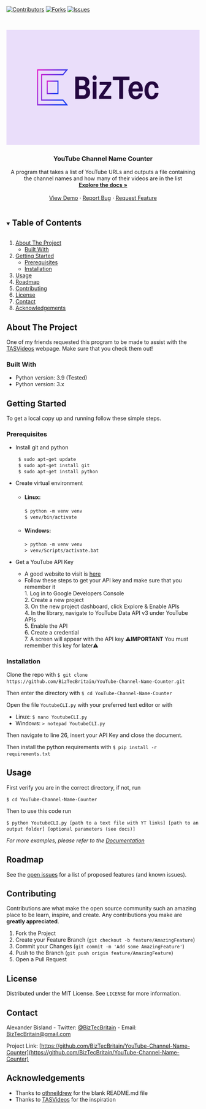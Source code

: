 [![Contributors][contributors-shield]][contributors-url]
[![Forks][forks-shield]][forks-url]
[![Issues][issues-shield]][issues-url]
<!--[![LinkedIn][linkedin-shield]][linkedin-url]-->



<br />
<p align="center">
  <a href="https://github.com/BizTecBritain">
    <img src="https://github.com/BizTecBritain/BizTecBritain/blob/main/BizTec.png" alt="Logo" width="580" height="300">
  </a>

  <h3 align="center">YouTube Channel Name Counter</h3>

  <p align="center">
    A program that takes a list of YouTube URLs and outputs a file containing the channel names and how many of their videos are in the list
    <br />
    <a href="https://github.com/BizTecBritain/YouTube-Channel-Name-Counter/blob/main/docs/Usage.md"><strong>Explore the docs »</strong></a>
    <br />
    <br />
    <a href="https://github.com/BizTecBritain/YouTube-Channel-Name-Counter">View Demo</a>
    ·
    <a href="https://github.com/BizTecBritain/YouTube-Channel-Name-Counter/issues">Report Bug</a>
    ·
    <a href="https://github.com/BizTecBritain/YouTube-Channel-Name-Counter/issues">Request Feature</a>
  </p>
</p>



<details open="open">
  <summary><h2 style="display: inline-block">Table of Contents</h2></summary>
  <ol>
    <li>
      <a href="#about-the-project">About The Project</a>
      <ul>
        <li><a href="#built-with">Built With</a></li>
      </ul>
    </li>
    <li>
      <a href="#getting-started">Getting Started</a>
      <ul>
        <li><a href="#prerequisites">Prerequisites</a></li>
        <li><a href="#installation">Installation</a></li>
      </ul>
    </li>
    <li><a href="#usage">Usage</a></li>
    <li><a href="#roadmap">Roadmap</a></li>
    <li><a href="#contributing">Contributing</a></li>
    <li><a href="#license">License</a></li>
    <li><a href="#contact">Contact</a></li>
    <li><a href="#acknowledgements">Acknowledgements</a></li>
  </ol>
</details>



## About The Project

One of my friends requested this program to be made to assist with the [TASVideos](http://tasvideos.org/) webpage.
Make sure that you check them out!


### Built With

* Python version: 3.9 (Tested)
* Python version: 3.x



## Getting Started

To get a local copy up and running follow these simple steps.

### Prerequisites

* Install git and python
  ```
   $ sudo apt-get update
   $ sudo apt-get install git
   $ sudo apt-get install python
  ```

* Create virtual environment
  * #### Linux:
    ```
    $ python -m venv venv
    $ venv/bin/activate
    ```
  * #### Windows:
    ```
    > python -m venv venv
    > venv/Scripts/activate.bat
    ```
 
* Get a YouTube API Key
  * A good website to visit is [here](https://blog.hubspot.com/website/how-to-get-youtube-api-key)
  * Follow these steps to get your API key and make sure that you remember it<br>
    1\. Log in to Google Developers Console<br>
    2\. Create a new project<br>
    3\. On the new project dashboard, click Explore & Enable APIs<br>
    4\. In the library, navigate to YouTube Data API v3 under YouTube APIs<br>
    5\. Enable the API<br>
    6\. Create a credential<br>
    7\. A screen will appear with the API key ⚠️**IMPORTANT** You must remember this key for later⚠️


### Installation

Clone the repo with ```$ git clone https://github.com/BizTecBritain/YouTube-Channel-Name-Counter.git```

Then enter the directory with ```$ cd YouTube-Channel-Name-Counter```

Open the file ```YoutubeCLI.py``` with your preferred text editor or with
* Linux: ```$ nano YoutubeCLI.py```
* Windows: ```> notepad YoutubeCLI.py```

Then navigate to line 26, insert your API Key and close the document.

Then install the python requirements with ```$ pip install -r requirements.txt```


## Usage

First verify you are in the correct directory, if not, run
```
$ cd YouTube-Channel-Name-Counter
```

Then to use this code run
```
$ python YoutubeCLI.py [path to a text file with YT links] [path to an output folder] [optional parameters (see docs)]
```

_For more examples, please refer to the [Documentation](https://github.com/BizTecBritain/YouTube-Channel-Name-Counter/blob/main/docs/Usage.md)_



## Roadmap

See the [open issues](https://github.com/BizTecBritain/YouTube-Channel-Name-Counter/issues) for a list of proposed features (and known issues).



## Contributing

Contributions are what make the open source community such an amazing place to be learn, inspire, and create. Any contributions you make are **greatly appreciated**.

1. Fork the Project
2. Create your Feature Branch (`git checkout -b feature/AmazingFeature`)
3. Commit your Changes (`git commit -m 'Add some AmazingFeature'`)
4. Push to the Branch (`git push origin feature/AmazingFeature`)
5. Open a Pull Request



## License

Distributed under the MIT License. See `LICENSE` for more information.



## Contact

Alexander Bisland - Twitter: [@BizTecBritain](https://twitter.com/BizTecBritain) - Email: BizTecBritain@gmail.com

Project Link: [https://github.com/BizTecBritain/YouTube-Channel-Name-Counter](https://github.com/BizTecBritain/YouTube-Channel-Name-Counter) 



## Acknowledgements

* Thanks to [othneildrew](https://github.com/othneildrew/Best-README-Template/blob/master/BLANK_README.md) for the blank README.md file
* Thanks to [TASVideos](http://tasvideos.org/) for the inspiration

[contributors-shield]: https://img.shields.io/github/contributors/BizTecBritain/YouTube-Channel-Name-Counter.svg?style=for-the-badge
[contributors-url]: https://github.com/BizTecBritain/YouTube-Channel-Name-Counter/graphs/contributors
[forks-shield]: https://img.shields.io/github/forks/BizTecBritain/YouTube-Channel-Name-Counter.svg?style=for-the-badge
[forks-url]: https://github.com/BizTecBritain/YouTube-Channel-Name-Counter/network/members
[issues-shield]: https://img.shields.io/github/issues/BizTecBritain/YouTube-Channel-Name-Counter.svg?style=for-the-badge
[issues-url]: https://github.com/BizTecBritain/YouTube-Channel-Name-Counter/issues
<!--[linkedin-shield]: https://img.shields.io/badge/-LinkedIn-black.svg?style=for-the-badge&logo=linkedin&colorB=555
[linkedin-url]: https://linkedin.com/in/username-->
